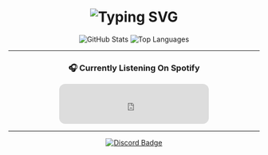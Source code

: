 <!-- Typing Animation -->
<h1 align="center">
  <img src="https://readme-typing-svg.herokuapp.com?font=Fira+Code&size=30&duration=2000&pause=1000&color=9A9AFC&center=true&vCenter=true&width=435&lines=Hi%2C+I'm+Winterr;Welcome+to+my+GitHub!;Enjoy+your+stay+💻" alt="Typing SVG" />
</h1>

<!-- GitHub Stats (Inline) -->
<p align="center">
  <img src="https://github-readme-stats.vercel.app/api?username=Winterr4077&show_icons=true&theme=tokyonight" alt="GitHub Stats" />
  <img src="https://github-readme-stats.vercel.app/api/top-langs/?username=Winterr4077&layout=compact&theme=tokyonight" alt="Top Languages" />
</p>

---

<!-- Spotify Now Playing Embed -->
<h3 align="center">🎧 Currently Listening On Spotify</h3>
<p align="center">
  <iframe style="border-radius:12px" src="https://open.spotify.com/embed/user/31tw5u6spmypdmh2t3pevtx4qiwa?utm_source=generator&theme=0" width="300" height="80" frameborder="0" allowfullscreen="" allow="autoplay; clipboard-write; encrypted-media; fullscreen; picture-in-picture" loading="lazy"></iframe>
</p>

---

<!-- Discord Button -->
<p align="center">
  <a href="https://discord.com/users/922820920882626571" target="_blank">
    <img src="https://img.shields.io/badge/Discord-Winterr4077%230000-5865F2?style=for-the-badge&logo=discord&logoColor=white" alt="Discord Badge" />
  </a>
</p>
